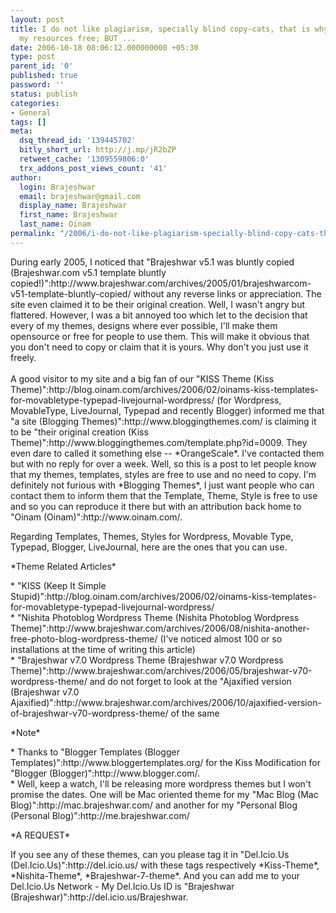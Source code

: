 ```yaml
---
layout: post
title: I do not like plagiarism, specially blind copy-cats, that is why I made all
  my resources free; BUT ...
date: 2006-10-18 08:06:12.000000000 +05:30
type: post
parent_id: '0'
published: true
password: ''
status: publish
categories:
- General
tags: []
meta:
  dsq_thread_id: '139445702'
  bitly_short_url: http://j.mp/jR2bZP
  retweet_cache: '1309559806:0'
  trx_addons_post_views_count: '41'
author:
  login: Brajeshwar
  email: brajeshwar@gmail.com
  display_name: Brajeshwar
  first_name: Brajeshwar
  last_name: Oinam
permalink: "/2006/i-do-not-like-plagiarism-specially-blind-copy-cats-that-is-why-i-made-all-my-resources-free-but/"
---
```

<p>During early 2005, I noticed that "Brajeshwar v5.1 was bluntly copied (Brajeshwar.com v5.1 template bluntly copied!)":http://www.brajeshwar.com/archives/2005/01/brajeshwarcom-v51-template-bluntly-copied/ without any reverse links or appreciation. The site even claimed it to be their original creation. Well, I wasn't angry but flattered. However, I was a bit annoyed too which let to the decision that every of my themes, designs where ever possible, I'll make them opensource or free for people to use them. This will make it obvious that you don't need to copy or claim that it is yours. Why don't you just use it freely.<br />
<br />
A good visitor to my site and a big fan of our "KISS Theme (Kiss Theme)":http://blog.oinam.com/archives/2006/02/oinams-kiss-templates-for-movabletype-typepad-livejournal-wordpress/ (for Wordpress, MovableType, LiveJournal, Typepad and recently Blogger) informed me that "a site (Blogging Themes)":http://www.bloggingthemes.com/ is claiming it to be "their original creation (Kiss Theme)":http://www.bloggingthemes.com/template.php?id=0009. They even dare to called it something else -- *OrangeScale*. I've contacted them but with no reply for over a week. Well, so this is a post to let people know that my themes, templates, styles are free to use and no need to copy. I'm definitely not furious with *Blogging Themes*, I just want people who can contact them to inform them that the Template, Theme, Style is free to use and so you can reproduce it there but with an attribution back home to "Oinam (Oinam)":http://www.oinam.com/.</p>
<p>Regarding Templates, Themes, Styles for Wordpress, Movable Type, Typepad, Blogger, LiveJournal, here are the ones that you can use.</p>
<p>*Theme Related Articles*</p>
<p>* "KISS (Keep It Simple Stupid)":http://blog.oinam.com/archives/2006/02/oinams-kiss-templates-for-movabletype-typepad-livejournal-wordpress/<br />
* "Nishita Photoblog Wordpress Theme (Nishita Photoblog Wordpress Theme)":http://www.brajeshwar.com/archives/2006/08/nishita-another-free-photo-blog-wordpress-theme/ (I've noticed almost 100 or so installations at the time of writing this article)<br />
* "Brajeshwar v7.0 Wordpress Theme (Brajeshwar v7.0 Wordpress Theme)":http://www.brajeshwar.com/archives/2006/05/brajeshwar-v70-wordpress-theme/ and do not forget to look at the "Ajaxified version (Brajeshwar v7.0 Ajaxified)":http://www.brajeshwar.com/archives/2006/10/ajaxified-version-of-brajeshwar-v70-wordpress-theme/ of the same</p>
<p>*Note*</p>
<p>* Thanks to "Blogger Templates (Blogger Templates)":http://www.bloggertemplates.org/ for the Kiss Modification for "Blogger (Blogger)":http://www.blogger.com/.<br />
* Well, keep a watch, I'll be releasing more wordpress themes but I won't promise the dates. One will be Mac oriented theme for my "Mac Blog (Mac Blog)":http://mac.brajeshwar.com/ and another for my "Personal Blog (Personal Blog)":http://me.brajeshwar.com/</p>
<p>*A REQUEST*</p>
<p>If you see any of these themes, can you please tag it in "Del.Icio.Us (Del.Icio.Us)":http://del.icio.us/ with these tags respectively *Kiss-Theme*, *Nishita-Theme*, *Brajeshwar-7-theme*. And you can add me to your Del.Icio.Us Network - My Del.Icio.Us ID  is "Brajeshwar (Brajeshwar)":http://del.icio.us/Brajeshwar.</p>
